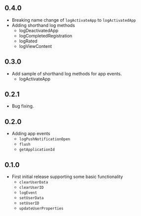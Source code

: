 ## 0.4.0 
 * Breaking name change of `logActivateApp` to `logActivatedApp`
 * Adding shorthand log methods
    - logDeactivatedApp
    - logCompletedRegistration
    - logRated
    - logViewContent

## 0.3.0 
  * Add sample of shorthand log methods for app events.
    - logActivateApp
  
## 0.2.1
 * Bug fixing.
 
## 0.2.0
 * Adding app events 
    - `logPushNotificationOpen`
    - `flush`
    - `getApplicationId`

## 0.1.0
* First initial release supporting some basic functionality
  - `clearUserData`
  - `clearUserID`
  - `logEvent`
  - `setUserData`
  - `setUserID`
  - `updateUserProperties`
